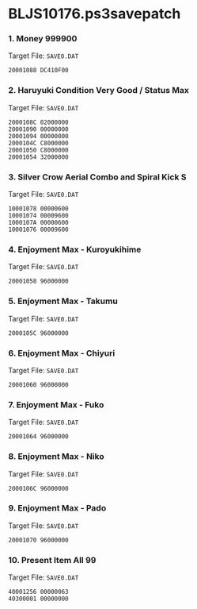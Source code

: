 # BLJS10176.ps3savepatch

### 1. Money 999900

Target File: `SAVE0.DAT`

```
20001088 DC410F00
```

### 2. Haruyuki Condition Very Good / Status Max

Target File: `SAVE0.DAT`

```
2000108C 02000000
20001090 00000000
20001094 00000000
2000104C C8000000
20001050 C8000000
20001054 32000000
```

### 3. Silver Crow Aerial Combo and Spiral Kick S

Target File: `SAVE0.DAT`

```
10001078 00000600
10001074 00009600
1000107A 00000600
10001076 00009600
```

### 4. Enjoyment Max - Kuroyukihime

Target File: `SAVE0.DAT`

```
20001058 96000000
```

### 5. Enjoyment Max - Takumu

Target File: `SAVE0.DAT`

```
2000105C 96000000
```

### 6. Enjoyment Max - Chiyuri

Target File: `SAVE0.DAT`

```
20001060 96000000
```

### 7. Enjoyment Max - Fuko

Target File: `SAVE0.DAT`

```
20001064 96000000
```

### 8. Enjoyment Max - Niko

Target File: `SAVE0.DAT`

```
2000106C 96000000
```

### 9. Enjoyment Max - Pado

Target File: `SAVE0.DAT`

```
20001070 96000000
```

### 10. Present Item All 99

Target File: `SAVE0.DAT`

```
40001256 00000063
40300001 00000000
```

